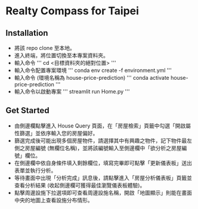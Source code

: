 # Realty Compass for Taipei

## Installation
- 將該 repo clone 至本地。
- 進入終端，將位置切換至本專案資料夾。
- 輸入命令
  '''
  cd <目標資料夾的絕對位置>
  '''
- 輸入命令配置專案環境
  '''
  conda env create -f environment.yml
  '''
- 輸入命令 (環境名稱為 house-price-prediction)
  '''
  conda activate house-price-prediction
  '''
- 輸入命令以啟動專案
  '''
  streamlit run Home.py
  '''

## Get Started
- 由側邊欄點擊進入 House Query 頁面，在「房屋檢索」頁籤中勾選「開啟屬性篩選」並依序輸入您的房屋偏好。
- 篩選完成後可能出現多個房屋物件，請選擇其中有興趣之物件，記下物件最左側之房屋編號 (無欄位名稱)，並將該編號輸入至側邊欄中「欲分析之房屋編號」欄位。
- 在側邊欄中依自身條件填入剩餘欄位，填寫完畢即可點擊「更新儀表板」送出表單並執行分析。
- 等待畫面中出現「分析完成」訊息後，請點擊進入「房屋分析儀表板」頁籤並查看分析結果 (收起側邊欄可獲得最佳瀏覽儀表板體驗)。
- 點擊周邊設施下拉選項即可查看周邊設施名稱，開啟「地圖顯示」則能在畫面中央的地圖上查看設施分布情形。
